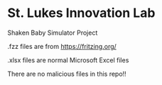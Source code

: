 # St. Lukes Innovation Lab

Shaken Baby Simulator Project

.fzz files are from https://fritzing.org/

.xlsx files are normal Microsoft Excel files

There are no malicious files in this repo!!

